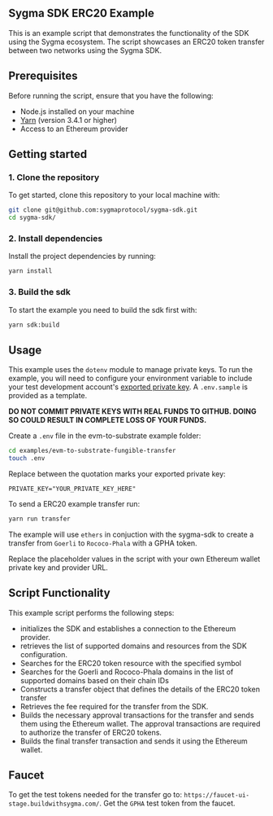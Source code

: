 ## Sygma SDK ERC20 Example

This is an example script that demonstrates the functionality of the SDK using the Sygma ecosystem. The script showcases an ERC20 token transfer between two networks using the Sygma SDK.

## Prerequisites

Before running the script, ensure that you have the following:

- Node.js installed on your machine
- [Yarn](https://yarnpkg.com/) (version 3.4.1 or higher)
- Access to an Ethereum provider

## Getting started

### 1. Clone the repository

To get started, clone this repository to your local machine with:

```bash
git clone git@github.com:sygmaprotocol/sygma-sdk.git
cd sygma-sdk/
```

### 2. Install dependencies

Install the project dependencies by running:

```bash
yarn install
```

### 3. Build the sdk

To start the example you need to build the sdk first with:

```bash
yarn sdk:build
```

## Usage

This example uses the `dotenv` module to manage private keys. To run the example, you will need to configure your environment variable to include your test development account's [exported private key](https://support.metamask.io/hc/en-us/articles/360015289632-How-to-export-an-account-s-private-key). A `.env.sample` is provided as a template.

**DO NOT COMMIT PRIVATE KEYS WITH REAL FUNDS TO GITHUB. DOING SO COULD RESULT IN COMPLETE LOSS OF YOUR FUNDS.**

Create a `.env` file in the evm-to-substrate example folder:

```bash
cd examples/evm-to-substrate-fungible-transfer
touch .env
```

Replace between the quotation marks your exported private key:

`PRIVATE_KEY="YOUR_PRIVATE_KEY_HERE"`

To send a ERC20 example transfer run:

```bash
yarn run transfer
```

The example will use `ethers` in conjuction with the sygma-sdk to
create a transfer from `Goerli` to `Rococo-Phala` with a GPHA token.

Replace the placeholder values in the script with your own Ethereum wallet private key and provider URL.

## Script Functionality

This example script performs the following steps:

- initializes the SDK and establishes a connection to the Ethereum provider.
- retrieves the list of supported domains and resources from the SDK configuration.
- Searches for the ERC20 token resource with the specified symbol
- Searches for the Goerli and Rococo-Phala domains in the list of supported domains based on their chain IDs
- Constructs a transfer object that defines the details of the ERC20 token transfer
- Retrieves the fee required for the transfer from the SDK.
- Builds the necessary approval transactions for the transfer and sends them using the Ethereum wallet. The approval transactions are required to authorize the transfer of ERC20 tokens.
- Builds the final transfer transaction and sends it using the Ethereum wallet.

## Faucet

To get the test tokens needed for the transfer go to: `https://faucet-ui-stage.buildwithsygma.com/`.
Get the  `GPHA` test token from the faucet.
